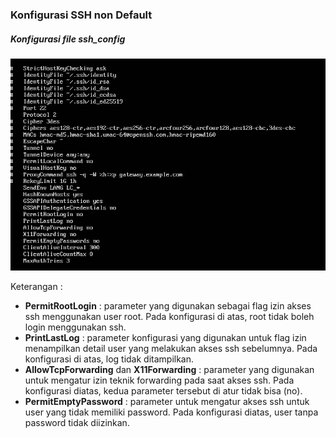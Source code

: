 ### Konfigurasi SSH non Default

##### Konfigurasi file ssh_config
![](/assets/customssh/Capture.PNG)

Keterangan :
* **PermitRootLogin** : parameter yang digunakan sebagai flag izin akses ssh menggunakan user root. Pada konfigurasi di atas, root tidak boleh login menggunakan ssh.
* **PrintLastLog** : parameter konfigurasi yang digunakan untuk flag izin menampilkan detail user yang melakukan akses ssh sebelumnya. Pada konfigurasi di atas, log tidak ditampilkan.
* **AllowTcpForwarding** dan **X11Forwarding** : parameter yang digunakan untuk mengatur izin teknik forwarding pada saat akses ssh. Pada konfigurasi diatas, kedua parameter tersebut di atur tidak bisa (no).
* **PermitEmptyPassword** : parameter untuk mengatur akses ssh untuk user yang tidak memiliki password. Pada konfigurasi diatas, user tanpa password tidak diizinkan.

